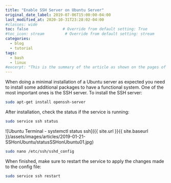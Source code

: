 ```yaml
---
title: "Enable SSH Server on Ubuntu Server"
original_date_label: 2019-07-06T15:00:00-04:00
last_modified_at: 2020-10-31T23:28:02-04:00
#classes: wide
toc: false               # Override from default setting: True
#toc_icon: stream         # Override from default setting: stream
categories:
  - blog
  - tutorial
tags:
  - bash
  - linux
#excerpt: "This is the summary of the article as shown on the pages of the blog."
---
```


When doing a minimal installation of a Ubuntu server as expected you need to install some additional packages to have a functional system. One of the most important ones is the SSH server. To install the SSH server:

```bash
sudo apt-get install openssh-server
```

After installation, check the status if the service is running:

```bash
sudo service ssh status
```

![Ubuntu Terminal - systemctl status ssh]({{ site.url }}{{ site.baseurl }}/assets/images/articles/2019-01-21-SSHonUbuntu/statusSSHonUbuntu01.jpg)

```bash
sudo nano /etc/ssh/sshd_config
```

When finished, make sure to restart the service to apply the changes made to the config file:

```bash
sudo service ssh restart
```
